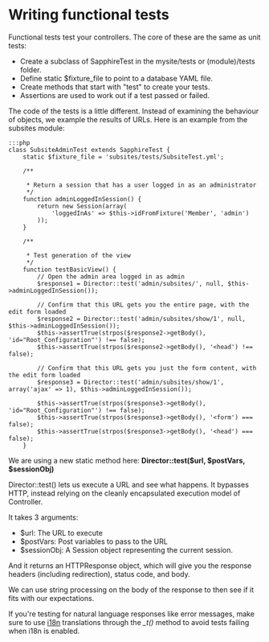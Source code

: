 # Writing functional tests

Functional tests test your controllers.  The core of these are the same as unit tests:

*  Create a subclass of SapphireTest in the mysite/tests or (module)/tests folder.
*  Define static $fixture_file to point to a database YAML file.
*  Create methods that start with "test" to create your tests.
*  Assertions are used to work out if a test passed or failed.

The code of the tests is a little different.  Instead of examining the behaviour of objects, we example the results of
URLs.  Here is an example from the subsites module:

	:::php
	class SubsiteAdminTest extends SapphireTest {
		static $fixture_file = 'subsites/tests/SubsiteTest.yml';
	
		/**
	
		 * Return a session that has a user logged in as an administrator
		 */
		function adminLoggedInSession() {
			return new Session(array(
				'loggedInAs' => $this->idFromFixture('Member', 'admin')
			));
		}
	
		/**
	
		 * Test generation of the view
		 */
		function testBasicView() {
			// Open the admin area logged in as admin
			$response1 = Director::test('admin/subsites/', null, $this->adminLoggedInSession());
	
			// Confirm that this URL gets you the entire page, with the edit form loaded
			$response2 = Director::test('admin/subsites/show/1', null, $this->adminLoggedInSession());
			$this->assertTrue(strpos($response2->getBody(), 'id="Root_Configuration"') !== false);
			$this->assertTrue(strpos($response2->getBody(), '<head') !== false);
	
			// Confirm that this URL gets you just the form content, with the edit form loaded
			$response3 = Director::test('admin/subsites/show/1', array('ajax' => 1), $this->adminLoggedInSession());
	
			$this->assertTrue(strpos($response3->getBody(), 'id="Root_Configuration"') !== false);
			$this->assertTrue(strpos($response3->getBody(), '<form') === false);
			$this->assertTrue(strpos($response3->getBody(), '<head') === false);
		}
	


We are using a new static method here: **Director::test($url, $postVars, $sessionObj)**

Director::test() lets us execute a URL and see what happens.  It bypasses HTTP, instead relying on the cleanly
encapsulated execution model of Controller.

It takes 3 arguments:

*  $url: The URL to execute
*  $postVars: Post variables to pass to the URL
*  $sessionObj: A Session object representing the current session.

And it returns an HTTPResponse object, which will give you the response headers (including redirection), status code,
and body.

We can use string processing on the body of the response to then see if it fits with our expectations.

If you're testing for natural language responses like error messages, make sure to use [i18n](i18n) translations through
the *_t()* method to avoid tests failing when i18n is enabled.
